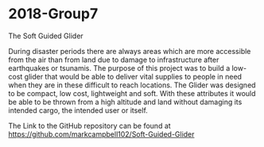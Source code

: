 # 2018-Group7
The Soft Guided Glider

During disaster periods there are always areas which are more accessible from the air than from land due to damage to infrastructure after earthquakes or tsunamis. The purpose of this project was to build a low-cost glider that would be able to deliver vital supplies to people in need when they are in these difficult to reach locations. The Glider was designed to be compact, low cost, lightweight and soft. With these attributes it would be able to be thrown from a high altitude and land without damaging its intended cargo, the intended user or itself.

The Link to the GitHub repository can be found at https://github.com/markcampbell102/Soft-Guided-Glider
